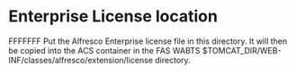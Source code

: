 # Enterprise License location

FFFFFFF Put the Alfresco Enterprise license file in this directory.
It will then be copied into the ACS container in the  FAS WABTS 
$TOMCAT_DIR/WEB-INF/classes/alfresco/extension/license directory.  
 
